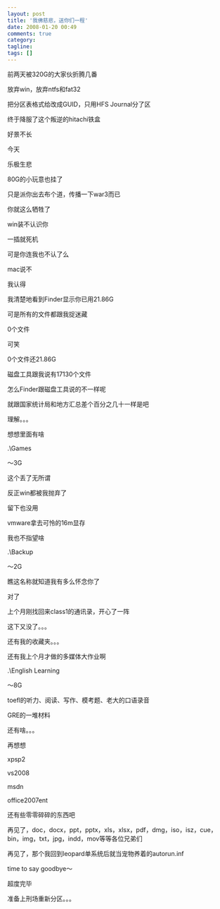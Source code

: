 ```yaml
---
layout: post
title: '我佛慈悲，送你们一程'
date: 2008-01-20 00:49
comments: true
category:
tagline:
tags: []
---
```


前两天被320G的大家伙折腾几番

放弃win，放弃ntfs和fat32

把分区表格式给改成GUID，只用HFS Journal分了区

终于降服了这个叛逆的hitachi铁盒

好景不长

今天

乐极生悲

80G的小玩意也挂了

只是派你出去布个道，传播一下war3而已

你就这么牺牲了

win装不认识你

一插就死机

可是你连我也不认了么

mac说不

我认得

我清楚地看到Finder显示你已用21.86G

可是所有的文件都跟我捉迷藏

0个文件

可笑

0个文件还21.86G

磁盘工具跟我说有17130个文件

怎么Finder跟磁盘工具说的不一样呢

就跟国家统计局和地方汇总差个百分之几十一样是吧

理解。。。

想想里面有啥

.\Games

～3G

这个丢了无所谓

反正win都被我抛弃了

留下也没用

vmware拿去可怜的16m显存

我也不指望啥

.\Backup

～2G

瞧这名称就知道我有多么怀念你了

对了

上个月刚找回来class1的通讯录，开心了一阵

这下又没了。。。

还有我的收藏夹。。。

还有我上个月才做的多媒体大作业啊

.\English Learning

～8G

toefl的听力、阅读、写作、模考题、老大的口语录音

GRE的一堆材料

还有啥。。。

再想想

xpsp2

vs2008

msdn

office2007ent

还有些零零碎碎的东西吧

再见了，doc，docx，ppt，pptx，xls，xlsx，pdf，dmg，iso，isz，cue，bin，img，txt，jpg，indd，mov等等各位兄弟们

再见了，那个我回到leopard单系统后就当宠物养着的autorun.inf

time to say goodbye～

超度完毕

准备上刑场重新分区。。。
